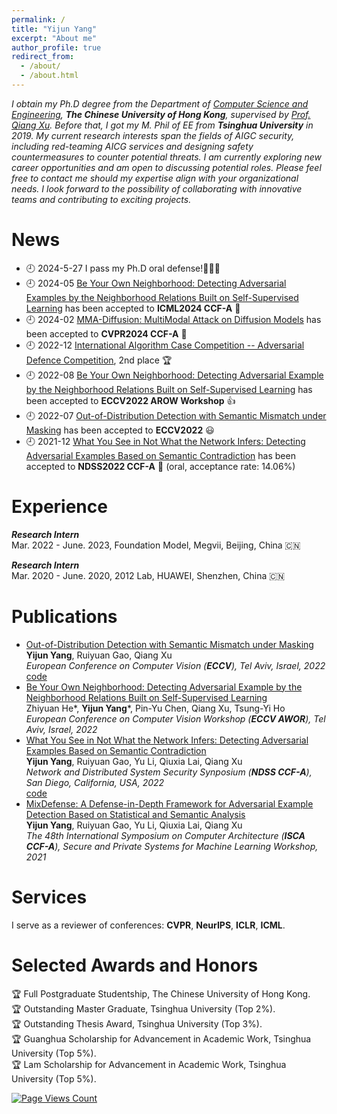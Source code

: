 ```yaml
---
permalink: /
title: "Yijun Yang"
excerpt: "About me"
author_profile: true
redirect_from: 
  - /about/
  - /about.html
---
```

*I obtain my Ph.D degree from the Department of [Computer Science and Engineering](https://www.cse.cuhk.edu.hk/), **The Chinese University of Hong Kong**, supervised by [Prof. Qiang Xu](https://scholar.google.com/citations?user=eSiKPqUAAAAJ&hl=zh-CN). Before that, I got my M. Phil of EE from **Tsinghua University** in 2019. My current research interests span the fields of AIGC security, including red-teaming AICG services and designing safety countermeasures to counter potential threats. I am currently exploring new career opportunities and am open to discussing potential roles. Please feel free to contact me should my expertise align with your organizational needs. I look forward to the possibility of collaborating with innovative teams and contributing to exciting projects.* 



News
======
- 🕘 2024-5-27 I pass my Ph.D oral defense!👏🌻🌹
- 🕘 2024-05 [ Be Your Own Neighborhood: Detecting Adversarial Examples by the Neighborhood Relations Built on Self-Supervised Learning](https://arxiv.org/abs/2209.00005) has been accepted to **ICML2024 CCF-A** 👏 
- 🕘 2024-02 [MMA-Diffusion: MultiModal Attack on Diffusion Models](https://arxiv.org/abs/2311.17516) has been accepted to **CVPR2024 CCF-A** 👏 
- 🕘 2022-12 [International Algorithm Case Competition -- Adversarial Defence Competition](http://106.75.138.120/), 2nd place 🏆
- 🕘 2022-08 [Be Your Own Neighborhood: Detecting Adversarial Example by the Neighborhood Relations Built on Self-Supervised Learning](/files/ECCV2022_workshop.pdf) has been accepted to **ECCV2022 AROW Workshop** 👍
- 🕘 2022-07 [Out-of-Distribution Detection with Semantic Mismatch under Masking](https://arxiv.org/abs/2208.00446) has been accepted to **ECCV2022** 😃
- 🕘 2021-12 [What You See in Not What the Network Infers: Detecting Adversarial Examples Based on Semantic Contradiction](https://arxiv.org/abs/2201.09650) has been accepted to **NDSS2022 CCF-A** 👏 (oral, acceptance rate: 14.06%)

Experience
======
**_Research Intern_**
<br />Mar. 2022 - June. 2023, Foundation Model, Megvii, Beijing, China 🇨🇳

**_Research Intern_**
<br />Mar. 2020 - June. 2020, 2012 Lab, HUAWEI, Shenzhen, China 🇨🇳

Publications
======
- [Out-of-Distribution Detection with Semantic Mismatch under Masking](https://arxiv.org/abs/2208.00446.pdf)
  <br />**Yijun Yang**, Ruiyuan Gao, Qiang Xu
  <br />*European Conference on Computer Vision (**ECCV**), Tel Aviv, Israel, 2022*
  <br />[code](https://github.com/cure-lab/MOODCat)
- [Be Your Own Neighborhood: Detecting Adversarial Example by the Neighborhood Relations Built on Self-Supervised Learning](/files/ECCV2022_workshop.pdf)
  <br />Zhiyuan He\*, **Yijun Yang**\*, Pin-Yu Chen, Qiang Xu, Tsung-Yi Ho
  <br />*European Conference on Computer Vision Workshop (**ECCV AWOR**), Tel Aviv, Israel, 2022*
- [What You See in Not What the Network Infers: Detecting Adversarial Examples Based on Semantic Contradiction](https://arxiv.org/abs/2201.09650.pdf)
  <br />**Yijun Yang**, Ruiyuan Gao, Yu Li, Qiuxia Lai, Qiang Xu
  <br />*Network and Distributed System Security Synposium (**NDSS CCF-A**), San Diego, California, USA, 2022*
  <br />[code](https://github.com/cure-lab/ContraNet)
- [MixDefense: A Defense-in-Depth Framework for Adversarial Example Detection Based on Statistical and Semantic Analysis](https://arxiv.org/abs/2104.10076)
  <br />**Yijun Yang**, Ruiyuan Gao, Yu Li, Qiuxia Lai, Qiang Xu
  <br />*The 48th International Symposium on Computer Architecture (**ISCA CCF-A**), Secure and Private Systems for Machine Learning Workshop, 2021*

Services
======
I serve as a reviewer of conferences: **CVPR**, **NeurIPS**, **ICLR**, **ICML**.

Selected Awards and Honors
======
🏆 Full Postgraduate Studentship, The Chinese University of Hong Kong.
  <br />🏆 Outstanding Master Graduate, Tsinghua University (Top 2%).
  <br />🏆 Outstanding Thesis Award, Tsinghua University (Top 3%).
  <br />🏆 Guanghua Scholarship for Advancement in Academic Work, Tsinghua University (Top 5%).
  <br />🏆 Lam Scholarship for Advancement in Academic Work, Tsinghua University (Top 5%).
 
[![Page Views Count](https://badges.toozhao.com/badges/01HV61HSM41CZKWV0TQX92FVEF/green.svg)](.)

